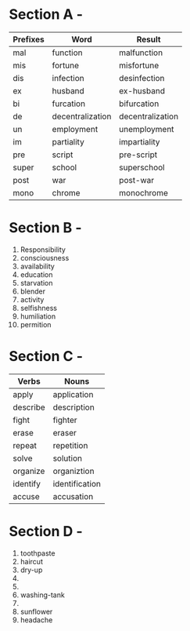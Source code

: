 # Section A -

| Prefixes | Word             | Result           |
| -------- | ---------------- | ---------------- |
| mal      | function         | malfunction      |
| mis      | fortune          | misfortune       |
| dis      | infection        | desinfection     |
| ex       | husband          | ex-husband       |
| bi       | furcation        | bifurcation      |
| de       | decentralization | decentralization |
| un       | employment       | unemployment     |
| im       | partiality       | impartiality     |
| pre      | script           | pre-script       |
| super    | school           | superschool      |
| post     | war              | post-war         |
| mono     | chrome           | monochrome       |

# Section B -
1. Responsibility
2. consciousness
3. availability
4. education
5. starvation
6. blender
7. activity
8. selfishness
9. humiliation
10. permition

# Section C -

| Verbs    | Nouns          |
| -------- | -------------- |
| apply    | application    |
| describe | description    |
| fight    | fighter        |
| erase    | eraser         |
| repeat   | repetition     |
| solve    | solution       |
| organize | organiztion    |
| identify | identification |
| accuse   | accusation     |

# Section D -

1. toothpaste
2. haircut
3. dry-up
4.
5.
6. washing-tank
7.
8. sunflower
9. headache
